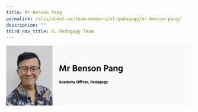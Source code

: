 ```yaml
---
title: Mr Benson Pang
permalink: /elis/about-us/team-members/el-pedagogy/mr-benson-pang/
description: ""
third_nav_title: EL Pedagogy Team
---
```

![](/images/Mr%20Benson%20Pang.jpg)